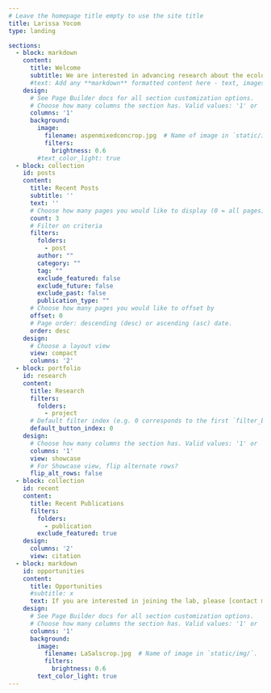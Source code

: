 ```yaml
---
# Leave the homepage title empty to use the site title
title: Larissa Yocom
type: landing

sections:
  - block: markdown
    content:
      title: Welcome
      subtitle: We are interested in advancing research about the ecological role of fire, how climate, fire and vegetation are related over time and space, and how management can promote the beneficial aspects of fire and minimize the negative consequences.
      #text: Add any **markdown** formatted content here - text, images, videos, galleries - and even HTML code!
    design:
      # See Page Builder docs for all section customization options.
      # Choose how many columns the section has. Valid values: '1' or '2'.
      columns: '1'
      background:
        image:
          filename: aspenmixedconcrop.jpg  # Name of image in `static/img/`.
          filters:
            brightness: 0.6
        #text_color_light: true
  - block: collection
    id: posts
    content:
      title: Recent Posts
      subtitle: ''
      text: ''
      # Choose how many pages you would like to display (0 = all pages)
      count: 3
      # Filter on criteria
      filters:
        folders:
          - post
        author: ""
        category: ""
        tag: ""
        exclude_featured: false
        exclude_future: false
        exclude_past: false
        publication_type: ""
      # Choose how many pages you would like to offset by
      offset: 0
      # Page order: descending (desc) or ascending (asc) date.
      order: desc
    design:
      # Choose a layout view
      view: compact
      columns: '2'
  - block: portfolio
    id: research
    content:
      title: Research
      filters:
        folders:
          - project
      # Default filter index (e.g. 0 corresponds to the first `filter_button` instance below).
      default_button_index: 0
    design:
      # Choose how many columns the section has. Valid values: '1' or '2'.
      columns: '1'
      view: showcase
      # For Showcase view, flip alternate rows?
      flip_alt_rows: false
  - block: collection
    id: recent  
    content:
      title: Recent Publications
      filters:
        folders:
          - publication
        exclude_featured: true
    design:
      columns: '2'
      view: citation
  - block: markdown
    id: opportunities
    content:
      title: Opportunities
      #subtitle: x
      text: If you are interested in joining the lab, please [contact me](mailto:larissa.yocom@usu.edu).
    design:
      # See Page Builder docs for all section customization options.
      # Choose how many columns the section has. Valid values: '1' or '2'.
      columns: '1'
      background:
        image:
          filename: LaSalscrop.jpg  # Name of image in `static/img/`.
          filters:
            brightness: 0.6
        text_color_light: true
---
```

